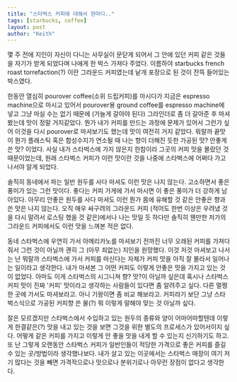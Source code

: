 ```yaml
---
title: "스타벅스 커피에 대해서 한마디.."
tags: [starbucks, coffee]
layout: post
author: "Keith"
---
```


몇 주 전에 지인이 자신이 다니는 사무실이 문닫게 되어서 그 안에 있던 커피 같은 것들을 자기가 받게 되었다며 나에게 한 박스 가져다 주었다. 이름하야 starbucks french roast torrefaction(?) 이란 그라운드 커피였는데 낱개 포장으로 된 것이 잔뜩 들어있는 박스였다.

한동안 열심히 pourover coffee(소위 드립커피)를 마시다가 지금은 espresso machine으로 마시고 있어서 pourover용 ground coffee를 espresso machine에 넣고 그냥 마실 수는 없기 때문에 (가늘게 갈아야 된다) 그라인더로 좀 더 갈아준 후 마셔봤는데 맛이 정말 거지같았다. 뭔가 내가 커피를 만드는 과정에 문제가 있어서 그런가 싶어 이것을 다시 pourover로 마셔보기도 했는데 맛이 여전히 거지 같았다. 뭐랄까 끝맛이 뭔가 플래스틱 혹은 합성수지가 연소될 때 나는 향이 더해진 듯한 가공된 맛? 안좋게 쓴 맛? 이었다. 사실 내가 스타벅스에 가지 않은지 한참이라 그곳의 커피 맛을 몰랐던 것 때문이었는데, 원래 스타벅스 커피가 이런 맛이란 것을 나중에 스타벅스에 어쩌다 가고 나서야 알게 되었다.

솔직히 동네에서 파는 일반 원두를 사다 마셔도 이런 맛은 나지 않는다. 고소하면서 좋은 풍미가 있는 그런 맛이다. 좋다는 커피 가게에 가서 마시면 이 좋은 풍미가 더 강하게 남아있다. 아무리 안좋은 원두를 사다 마셔도 이런 뭔가 몸에 유해할 것 같은 안좋은 향과 쓴 맛은 나지 않는다. 오직 매우 싸구려의 그라운드 커피 (적어도 한번 이상은 우려냈 것을 다시 말려서 로스팅 했을 것 같은)에서나 나는 맛일 듯 하다만 솔직히 웬만한 저가의 그라운드 커피에서도 이런 맛을 느껴본 적은 없다.

동네 스타벅스에 우연히 가서 아메리카노를 마셔보기 전까진 너무 오래된 커피를 가져다줘서 그런 것이 아닐까 괜히 그 (아무 죄없는) 지인을 원망했다. 이것 저것 마셔보고 나서는 난 뭐랄까 스타벅스에 가서 커피를 마신다는 자체가 커피 맛을 아직 잘 몰라서 일어나는 일이라고 생각한다. 내가 마셔본 그 어떤 커피도 이렇게 안좋은 맛을 가지고 있는 것이 없었다. 아마도 이게 스타벅스의 시그니쳐 향? 맛?이 아닐까 싶은데 혹시나 스타벅스 커피 맛이 진짜 '커피' 맛이라고 생각하는 사람들이 있다면 좀 알려주고 싶다. 다른 멀쩡한 곳에 가서도 마셔보라고. 아니 기왕이면 좀 비교 해보라고. 커피라기 보단 그냥 스타벅스식으로 가공된 커피향 쓴 물(?) 뭐 이렇게 말해야 맞는 것 아닐까 싶다.

잘은 모르겠지만 스타벅스에서 수입하고 있는 원두의 종류와 양이 어마어마할텐데 이렇게 한결같은(?) 맛을 내고 있는 것을 보면 그것을 위한 별도의 프로세스가 있어서이지 싶다. 어떻게 같은 커피를 가지고 이렇게 안 좋을 맛을 내게 할 수 있는지 신기하기도 하고. 또 난 그렇게 오랜동안 스타벅스 커피가 일반인들이 적당한 가격으로 좋은 커피를 즐길 수 있는 곳/방법이라 생각했나보다. 내가 살고 있는 이곳에서는 스타벅스 매장이 여기 저기 많다는 것을 빼면 가격적으로나 맛으로나 분위기로나 아무런 장점이 없다고 생각한다. 

